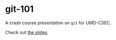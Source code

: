 git-101
======

A crash course presentation on `git` for UMD-CSEC.

Check out [the slides](./git-101.pdf).
